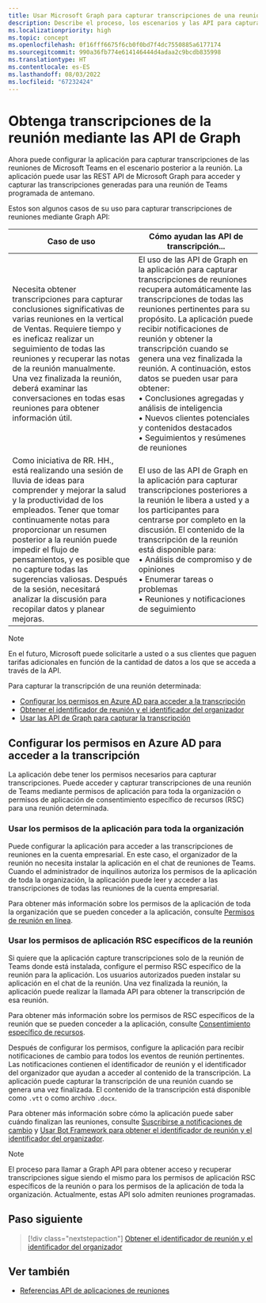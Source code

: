 ```yaml
---
title: Usar Microsoft Graph para capturar transcripciones de una reunión de Teams
description: Describe el proceso, los escenarios y las API para capturar transcripciones en el escenario posterior a la reunión.
ms.localizationpriority: high
ms.topic: concept
ms.openlocfilehash: 0f16fff6675f6cb0f0bd7f4dc7550885a6177174
ms.sourcegitcommit: 990a36fb774e614146444d4adaa2c9bcdb835998
ms.translationtype: HT
ms.contentlocale: es-ES
ms.lasthandoff: 08/03/2022
ms.locfileid: "67232424"
---
```

# <a name="get-meeting-transcripts-using-graph-apis"></a>Obtenga transcripciones de la reunión mediante las API de Graph

Ahora puede configurar la aplicación para capturar transcripciones de las reuniones de Microsoft Teams en el escenario posterior a la reunión. La aplicación puede usar las REST API de Microsoft Graph para acceder y capturar las transcripciones generadas para una reunión de Teams programada de antemano.

Estos son algunos casos de su uso para capturar transcripciones de reuniones mediante Graph API:

| Caso de uso | Cómo ayudan las API de transcripción... |
| --- | --- |
| Necesita obtener transcripciones para capturar conclusiones significativas de varias reuniones en la vertical de Ventas. Requiere tiempo y es ineficaz realizar un seguimiento de todas las reuniones y recuperar las notas de la reunión manualmente. Una vez finalizada la reunión, deberá examinar las conversaciones en todas esas reuniones para obtener información útil. | El uso de las API de Graph en la aplicación para capturar transcripciones de reuniones recupera automáticamente las transcripciones de todas las reuniones pertinentes para su propósito. La aplicación puede recibir notificaciones de reunión y obtener la transcripción cuando se genera una vez finalizada la reunión. A continuación, estos datos se pueden usar para obtener: <br> • Conclusiones agregadas y análisis de inteligencia <br> • Nuevos clientes potenciales y contenidos destacados <br> • Seguimientos y resúmenes de reuniones |
| Como iniciativa de RR. HH., está realizando una sesión de lluvia de ideas para comprender y mejorar la salud y la productividad de los empleados. Tener que tomar continuamente notas para proporcionar un resumen posterior a la reunión puede impedir el flujo de pensamientos, y es posible que no capture todas las sugerencias valiosas. Después de la sesión, necesitará analizar la discusión para recopilar datos y planear mejoras. | El uso de las API de Graph en la aplicación para capturar transcripciones posteriores a la reunión le libera a usted y a los participantes para centrarse por completo en la discusión. El contenido de la transcripción de la reunión está disponible para: <br> • Análisis de compromiso y de opiniones <br> • Enumerar tareas o problemas <br> • Reuniones y notificaciones de seguimiento |

> [!NOTE]
> En el futuro, Microsoft puede solicitarle a usted o a sus clientes que paguen tarifas adicionales en función de la cantidad de datos a los que se acceda a través de la API.

Para capturar la transcripción de una reunión determinada:

- [Configurar los permisos en Azure AD para acceder a la transcripción](#configure-permissions-on-azure-ad-to-access-transcript)
- [Obtener el identificador de reunión y el identificador del organizador](fetch-id.md)
- [Usar las API de Graph para capturar la transcripción](/graph/api/resources/calltranscript)

## <a name="configure-permissions-on-azure-ad-to-access-transcript"></a>Configurar los permisos en Azure AD para acceder a la transcripción

La aplicación debe tener los permisos necesarios para capturar transcripciones. Puede acceder y capturar transcripciones de una reunión de Teams mediante permisos de aplicación para toda la organización o permisos de aplicación de consentimiento específico de recursos (RSC) para una reunión determinada.

### <a name="use-organization-wide-application-permissions"></a>Usar los permisos de la aplicación para toda la organización

Puede configurar la aplicación para acceder a las transcripciones de reuniones en la cuenta empresarial. En este caso, el organizador de la reunión no necesita instalar la aplicación en el chat de reuniones de Teams. Cuando el administrador de inquilinos autoriza los permisos de la aplicación de toda la organización, la aplicación puede leer y acceder a las transcripciones de todas las reuniones de la cuenta empresarial.

Para obtener más información sobre los permisos de la aplicación de toda la organización que se pueden conceder a la aplicación, consulte [Permisos de reunión en línea](/graph/permissions-reference#online-meetings-permissions).

### <a name="use-meeting-specific-rsc-application-permissions"></a>Usar los permisos de aplicación RSC específicos de la reunión

Si quiere que la aplicación capture transcripciones solo de la reunión de Teams donde está instalada, configure el permiso RSC específico de la reunión para la aplicación. Los usuarios autorizados pueden instalar su aplicación en el chat de la reunión. Una vez finalizada la reunión, la aplicación puede realizar la llamada API para obtener la transcripción de esa reunión.

Para obtener más información sobre los permisos de RSC específicos de la reunión que se pueden conceder a la aplicación, consulte [Consentimiento específico de recursos](../rsc/resource-specific-consent.md#resource-specific-permissions-for-a-chat).

Después de configurar los permisos, configure la aplicación para recibir notificaciones de cambio para todos los eventos de reunión pertinentes. Las notificaciones contienen el identificador de reunión y el identificador del organizador que ayudan a acceder al contenido de la transcripción. La aplicación puede capturar la transcripción de una reunión cuando se genera una vez finalizada. El contenido de la transcripción está disponible como `.vtt` o como archivo `.docx`.

Para obtener más información sobre cómo la aplicación puede saber cuándo finalizan las reuniones, consulte [Suscribirse a notificaciones de cambio](fetch-id.md#subscribe-to-change-notifications) y [Usar Bot Framework para obtener el identificador de reunión y el identificador del organizador](fetch-id.md#use-bot-framework-to-get-meeting-id-and-organizer-id).

> [!NOTE]
> El proceso para llamar a Graph API para obtener acceso y recuperar transcripciones sigue siendo el mismo para los permisos de aplicación RSC específicos de la reunión o para los permisos de la aplicación de toda la organización. Actualmente, estas API solo admiten reuniones programadas.

## <a name="next-step"></a>Paso siguiente

> [!div class="nextstepaction"]
> [Obtener el identificador de reunión y el identificador del organizador](fetch-id.md)

## <a name="see-also"></a>Ver también

- [Referencias API de aplicaciones de reuniones](../../apps-in-teams-meetings/API-references.md#meeting-apps-api-references)

